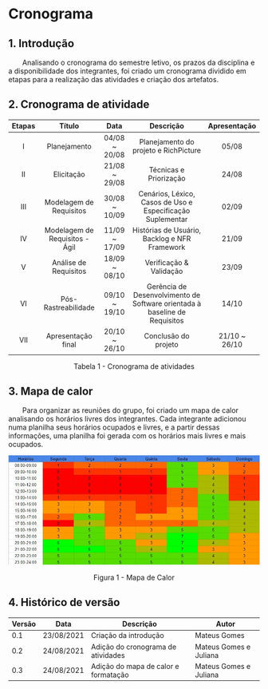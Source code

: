 # Cronograma

## 1. Introdução

&emsp;&emsp;Analisando o cronograma do semestre letivo, os prazos da disciplina e a disponibilidade dos integrantes, foi criado um cronograma dividido em etapas para a realização das atividades e criação dos artefatos.

## 2. Cronograma de atividade

<center>

| Etapas | Título       | Data                                           | Descrição        | Apresentação        |
| :------: | :----------: | :---------------------------------------------------: | :------------: | :------------: |
| I    | Planejamento | 04/08 ~ 20/08 | Planejamento do projeto e RichPicture | 05/08 |
| II    | Elicitação | 21/08 ~ 29/08 | Técnicas e Priorização | 24/08 |
| III    | Modelagem de Requisitos | 30/08 ~ 10/09 | Cenários, Léxico, Casos de Uso e Especificação Suplementar | 02/09 |
| IV    | Modelagem de Requisitos - Ágil | 11/09 ~ 17/09 | Histórias de Usuário, Backlog e NFR Framework | 21/09 |
| V    | Análise de Requisitos | 18/09 ~ 08/10 | Verificação & Validação | 23/09 |
| VI    | Pós-Rastreabilidade | 09/10 ~ 19/10 | Gerência de Desenvolvimento de Software orientada à baseline de Requisitos | 14/10 |
| VII    | Apresentação final | 20/10 ~ 26/10 | Conclusão do projeto | 21/10 ~ 26/10 |

<figcaption>Tabela 1 - Cronograma de atividades</figcaption>

</center>

## 3. Mapa de calor

&emsp;&emsp;Para organizar as reuniões do grupo, foi criado um mapa de calor analisando os horários livres dos integrantes. Cada integrante adicionou numa planilha seus horários ocupados e livres, e a partir dessas informações, uma planilha foi gerada com os horários mais livres e mais ocupados.

<center>

![Mapa de Calor](../assets/heatmap.jpeg)

<figcaption>Figura 1 - Mapa de Calor</figcaption>

</center>

## 4. Histórico de versão

| Versão | Data       | Descrição                                           | Autor        |
| ------ | ---------- | --------------------------------------------------- | ------------ |
| 0.1    | 23/08/2021 | Criação da introdução | Mateus Gomes |
| 0.2    | 24/08/2021 | Adição do cronograma de atividades | Mateus Gomes e Juliana |
| 0.3    | 24/08/2021 | Adição do mapa de calor e formatação | Mateus Gomes e Juliana |